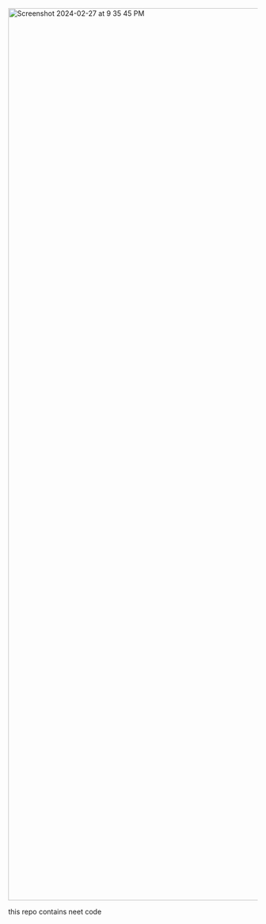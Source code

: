 <img width="1800" alt="Screenshot 2024-02-27 at 9 35 45 PM" src="https://github.com/Mshashikanth1/NeetCode/assets/57630057/d71e96dd-4f62-4217-a2ef-1c836d6d192f">

this repo contains neet code 
